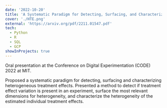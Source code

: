 ```yaml
---
date: '2022-10-20'
title: 'A Systematic Paradigm for Detecting, Surfacing, and Characterizing HTE'
cover: './HTE.png'
external: 'https://arxiv.org/pdf/2211.01547.pdf'
tech:
  - Python
  - R
  - SQL
  - GCP
showInProjects: true
---
```


Oral presentation at the Conference on Digital Experimentation (CODE) 2022 at MIT.

Proposed a systematic paradigm for detecting, surfacing and characterizing heterogeneous treatment effects. Presented a method to detect if treatment effect variation is present in an experiment, surface the most relevant dimensions for heterogeneity, and characterize the heterogeneity of the estimated individual treatment effects.
